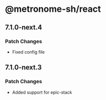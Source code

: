 # @metronome-sh/react

## 7.1.0-next.4

### Patch Changes

- Fixed config file

## 7.1.0-next.3

### Patch Changes

- Added support for epic-stack
